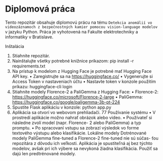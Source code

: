 # Diplomová práca
Tento repozitár obsahuje diplomovú prácu na tému `Detekcia anomálií vo videozáznamoch z
bezpečnostných kamier pomocou
vision-language modelov` v 
jazyku Python. Práca je vyhotovená na Fakulte elektrotechniky a informatiky v 
Bratislave.

Inštalácia
1. Stiahnite repozitár.
2. Nainštalujte všetky potrebné knižnice príkazom:
pip install -r requirements.txt
3. Na prístup k modelom z Hugging Face je potrebné mať Hugging Face API key.
• Zaregistrujte sa na https://huggingface.co/
• Vygenerujte si Access Token v nastaveniach účtu
• Nastavte token v konzole použitím príkazu:
huggingface-cli login
4. Stiahnite modely Florence-2 a PaliGemma z Hugging Face:
• Florence-2: https://huggingface.co/microsoft/Florence-2-large
• PaliGemma: https://huggingface.co/google/paligemma-3b-pt-224
5. Spustite Flask aplikáciu v konzole:
python app.py
6. Aplikácia sa otvorí vo webovom prehliadači.
77
Používanie systému
• V prostredí aplikácie možno nahrať obrázok alebo video.
• Používateľ si následne zvolí model (napr. Florence- 2 alebo PaliGemma) a typ
promptu.
• Po spracovaní vstupu sa zobrazí výsledok vo forme textového výstupu alebo
klasifikácie.
Lokálne modely
Dotrénované modely PaliGemma fine-tuned a Florence-2 fine-tuned nie sú súčas-
ťou repozitára z dôvodu ich veľkosti. Aplikácia je spustiteľná aj bez týchto modelov,
avšak pri ich výbere sa nevykoná žiadna klasifikácia. Použiť sa dajú len predtrénované
modely.
